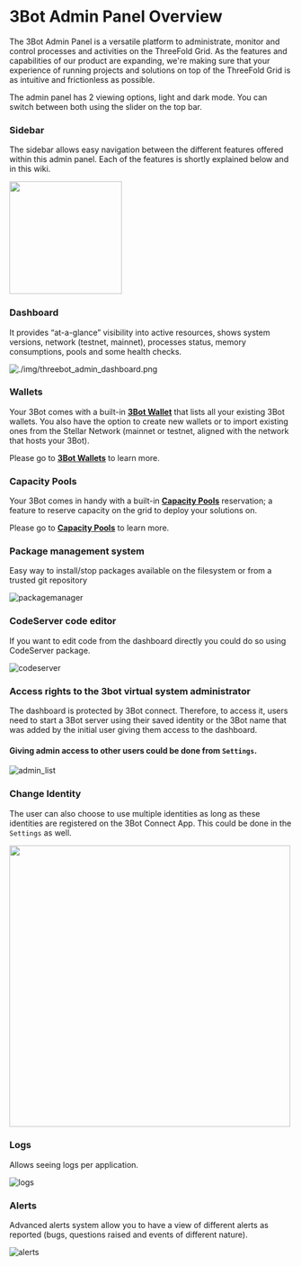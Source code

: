 # 3Bot Admin Panel Overview

The 3Bot Admin Panel is a versatile platform to administrate, monitor and control processes and activities on the ThreeFold Grid. As the features and capabilities of our product are expanding, we're making sure that your experience of running projects and solutions on top of the ThreeFold Grid is as intuitive and frictionless as possible.

The admin panel has 2 viewing options, light and dark mode. You can switch between both using the slider on the top bar. 

### Sidebar

The sidebar allows easy navigation between the different features offered within this admin panel. Each of the features is shortly explained below and in this wiki. 

<img src="img/3bot_admin_sidebar.png" width="200" alt="">

### Dashboard

 It provides “at-a-glance” visibility into active resources, shows system versions, network (testnet, mainnet), processes status, memory consumptions, pools and some health checks. 

![./img/threebot_admin_dashboard.png](./img/threebot_admin_dashboard.png)

### Wallets

Your 3Bot comes with a built-in [__3Bot Wallet__](3bot_wallet.md) that lists all your existing 3Bot wallets. You also have the option to create new wallets or to import existing ones from the Stellar Network (mainnet or testnet, aligned with the network that hosts your 3Bot). 

Please go to [__3Bot Wallets__](3bot_wallet.md) to learn more.

### Capacity Pools

Your 3Bot comes in handy with a built-in [__Capacity Pools__](3bot_capacity_pools.md) reservation; a feature to reserve capacity on the grid to deploy your solutions on.

Please go to [__Capacity Pools__](3bot_capacity_pools.md) to learn more.

### Package management system

Easy way to install/stop packages available on the filesystem or from a trusted git repository

![packagemanager](./img/packagemanager.png)


### CodeServer code editor

If you want to edit code from the dashboard directly you could do so using CodeServer package.

![codeserver](./img/codeserver.png)


### Access rights to the 3bot virtual system administrator

The dashboard is protected by 3Bot connect. Therefore, to access it, users need to start a 3Bot server using their saved identity or the 3Bot name that was added by the initial user giving them access to the dashboard.


#### Giving admin access to other users could be done from `Settings`.

![admin_list](./img/admin_list.png)

### Change Identity

The user can also choose to use multiple identities as long as these identities are registered on the 3Bot Connect App. This could be done in the `Settings` as well.


<img src="img/identity_list.png" width="500" alt="">

### Logs
Allows seeing logs per application.

![logs](./img/logs.png)


### Alerts
Advanced alerts system allow you to have a view of different alerts as reported (bugs, questions raised and events of different nature). 

![alerts](./img/alerts.jpg)
